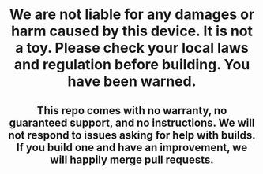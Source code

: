 <h1 align="center"><b>We are not liable for any damages or harm caused by this device. It is not a toy. Please check your local laws and regulation before building. You have been warned.</b></h1>

<h2 align="center">This repo comes with no warranty, no guaranteed support, and no instructions. We will not respond to issues asking for help with builds. If you build one and have an improvement, we will happily merge pull requests.</h2>
